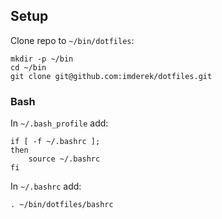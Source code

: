 ## Setup

Clone repo to `~/bin/dotfiles`:

```
mkdir -p ~/bin
cd ~/bin
git clone git@github.com:imderek/dotfiles.git
```

### Bash

In ```~/.bash_profile``` add:

```
if [ -f ~/.bashrc ];
then
    source ~/.bashrc
fi
```

In ```~/.bashrc``` add:

```
. ~/bin/dotfiles/bashrc
```
